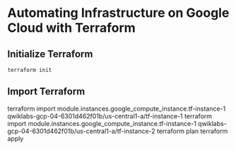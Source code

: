 # Automating Infrastructure on Google Cloud with Terraform
## Initialize Terraform
```
terraform init
```
## Import Terraform
terraform import module.instances.google_compute_instance.tf-instance-1 qwiklabs-gcp-04-6301d462f01b/us-central1-a/tf-instance-1
terraform import module.instances.google_compute_instance.tf-instance-1 qwiklabs-gcp-04-6301d462f01b/us-central1-a/tf-instance-2
terraform plan
terraform apply
